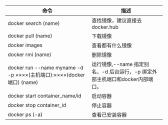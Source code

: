 | 命令 | 描述 |
| - | - |
| docker search (name)| 查找镜像，建议直接去docker.hub |
| docker pull (name)| 下载镜像 |
| docker images | 查看都有什么镜像 |
| docker rmi (name)| 删除镜像 |
| docker run --name myname -d -p ××××(主机端口):××××(docker端口) (name)| 运行镜像,--name 指定别名，-d 后台运行，-p 绑定外部主机端口和docker内部端口。|
| docker start container_name/id | 启动容器 |
| docker stop container_id | 停止容器 |
| docker ps (-a) | 查看已安装容器 |